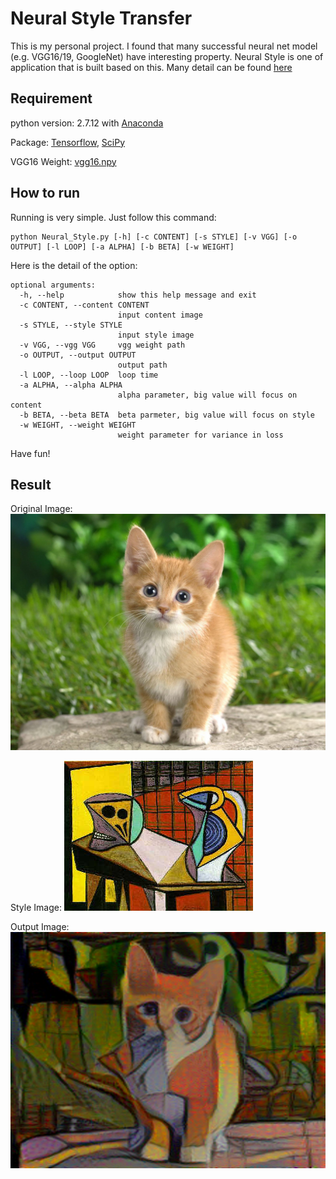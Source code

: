 # Neural Style Transfer
This is my personal project. I found that many successful neural net model (e.g. VGG16/19, GoogleNet) have interesting property. Neural Style is one of application that is built based on this. Many detail can be found [here](http://www.cv-foundation.org/openaccess/content_cvpr_2016/papers/Gatys_Image_Style_Transfer_CVPR_2016_paper.pdf)

## Requirement
python version: 2.7.12 with [Anaconda](https://www.continuum.io/downloads)

Package: [Tensorflow](https://www.tensorflow.org/), [SciPy](https://www.scipy.org/)

VGG16 Weight: [vgg16.npy](https://drive.google.com/file/d/0BzIp01PoYYptNm5vSDhJdXVkMnM/view?usp=sharing)

## How to run
Running is very simple. Just follow this command:
```shell
python Neural_Style.py [-h] [-c CONTENT] [-s STYLE] [-v VGG] [-o OUTPUT] [-l LOOP] [-a ALPHA] [-b BETA] [-w WEIGHT]
```

Here is the detail of the option:
```shell
optional arguments:
  -h, --help            show this help message and exit
  -c CONTENT, --content CONTENT
                        input content image
  -s STYLE, --style STYLE
                        input style image
  -v VGG, --vgg VGG     vgg weight path
  -o OUTPUT, --output OUTPUT
                        output path
  -l LOOP, --loop LOOP  loop time
  -a ALPHA, --alpha ALPHA
                        alpha parameter, big value will focus on content
  -b BETA, --beta BETA  beta parmeter, big value will focus on style
  -w WEIGHT, --weight WEIGHT
                        weight parameter for variance in loss
```
Have fun!

## Result
Original Image:
![alt text](https://raw.githubusercontent.com/zw1074/Neural_Style_Transfer/master/figure/cat.jpg)

Style Image:
![alt text](https://raw.githubusercontent.com/zw1074/Neural_Style_Transfer/master/figure/fea.jpg)

Output Image:
![alt text](https://raw.githubusercontent.com/zw1074/Neural_Style_Transfer/master/figure/output.png)
